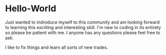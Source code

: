 # Hello-World
Just wanted to indroduce myself to this community and am looking forward to learning this exciiting and interesting skill. I'm new to coding in its entirety so please be patient with me. I anyone has any questions please feel free to ask. 

I like to fix things and learn all sorts of new trades.
